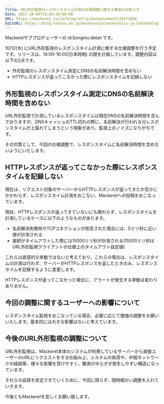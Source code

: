 ```yaml
---
Title: URL外形監視のレスポンスタイム計測の仕様調整に関する事前のお知らせ
Date: 2017-10-04T15:44:26+09:00
URL: https://mackerel.io/ja/blog/entry/announcement/20171004
EditURL: https://blog.hatena.ne.jp/mackerelio/mackerelio-ja.hatenablog.mackerel.io/atom/entry/8599973812304642802
---
```


Mackerelサブプロデューサーの id:Songmu:detail です。

10/12(木) にURL外形監視のレスポンスタイム計測に関する仕様調整を行う予定です。リリースは、14:00-16:00(日本時間) の間を計画しています。調整内容は以下の2点です。

- 外形監視のレスポンスタイム測定にDNSの名前解決時間を含めない
- HTTPレスポンスが返ってこなかった際にレスポンスタイムを記録しない

## 外形監視のレスポンスタイム測定にDNSの名前解決時間を含めない

URL外形監視で計測しているレスポンスタイムは現在DNSの名前解決時間を含んでおりますが、DNSキャッシュのTTL切れの際に、名前解決が行われる分レスポンスタイムが上振れてしまうという現象があり、監視上のノイズになりがちです。

その対策として、今回の仕様調整で、レスポンスタイムに名前解決時間を含めないようにいたします。

## HTTPレスポンスが返ってこなかった際にレスポンスタイムを記録しない

現在は、リクエスト対象のサーバーからHTTPレスポンスが返ってきたか否かにかかわらず、レスポンスタイム計測をおこない、Mackerelへの投稿をおこなっています。

現状、HTTPレスポンスが返ってきていないにも関わらず、レスポンスタイムを計測しているケースに以下のようなものがあります。

- 名前解決失敗時やTCPコネクションが拒否された場合には、0ミリ秒に近い値が計測される
- 接続がタイムアウトした際には15000ミリ秒が計測される(15000ミリ秒はURL外形監視クライアントの仕様上のタイムアウト設定値)

これらは直感的な挙動ではないと考えており、これらの場合は、レスポンスタイムの計測は行わず、サーバーがHTTPレスポンスを返したときのみ、レスポンスタイムを記録するように変更します。

HTTPレスポンスが返ってこなかった場合に、アラートが発生する挙動は変わりありません。

## 今回の調整に関するユーザーへの影響について

レスポンスタイム監視をおこなっている場合、必要に応じて閾値の調整をお願いいたします。基本的には大きな影響はないと考えています。

## 今後のURL外形監視の調整について

URL外形監視は、Mackerel本体のシステムが利用しているサーバーから直接ユーザーのURLにリクエストをする仕組み上、システムの負荷や、中間ネットワークの経路等、様々な影響を受けやすく、観測のゆらぎが発生しやすい構造になっています。

それらの品質を安定させていくために、今回に限らず、随時細かい調整を入れていきます。

今後ともMackerelを宜しくお願い致します。
